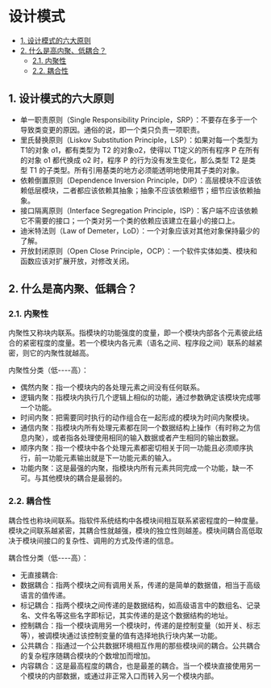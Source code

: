 # 设计模式

<!-- TOC -->

- [1. 设计模式的六大原则](#1-设计模式的六大原则)
- [2. 什么是高内聚、低耦合？](#2-什么是高内聚低耦合)
  - [2.1. 内聚性](#21-内聚性)
  - [2.2. 耦合性](#22-耦合性)

<!-- /TOC -->

## 1. 设计模式的六大原则

- 单一职责原则（Single Responsibility Principle，SRP）：不要存在多于一个导致类变更的原因。通俗的说，即一个类只负责一项职责。
- 里氏替换原则（Liskov Substitution Principle，LSP）：如果对每一个类型为 T1的对象 o1，都有类型为 T2 的对象o2，使得以 T1定义的所有程序 P 在所有的对象 o1 都代换成 o2 时，程序 P 的行为没有发生变化，那么类型 T2 是类型 T1 的子类型。所有引用基类的地方必须能透明地使用其子类的对象。
- 依赖倒置原则（Dependence Inversion Principle，DIP）：高层模块不应该依赖低层模块，二者都应该依赖其抽象；抽象不应该依赖细节；细节应该依赖抽象。
- 接口隔离原则（Interface Segregation Principle，ISP）：客户端不应该依赖它不需要的接口；一个类对另一个类的依赖应该建立在最小的接口上。
- 迪米特法则（Law of Demeter，LoD）：一个对象应该对其他对象保持最少的了解。
- 开放封闭原则（Open Close Principle，OCP）：一个软件实体如类、模块和函数应该对扩展开放，对修改关闭。

## 2. 什么是高内聚、低耦合？

### 2.1. 内聚性

内聚性又称块内联系。指模块的功能强度的度量，即一个模块内部各个元素彼此结合的紧密程度的度量。若一个模块内各元素（语名之间、程序段之间）联系的越紧密，则它的内聚性就越高。

内聚性分类（低----高）：

- 偶然内聚：指一个模块内的各处理元素之间没有任何联系。
- 逻辑内聚：指模块内执行几个逻辑上相似的功能，通过参数确定该模块完成哪一个功能。
- 时间内聚：把需要同时执行的动作组合在一起形成的模块为时间内聚模块。
- 通信内聚：指模块内所有处理元素都在同一个数据结构上操作（有时称之为信息内聚），或者指各处理使用相同的输入数据或者产生相同的输出数据。
- 顺序内聚：指一个模块中各个处理元素都密切相关于同一功能且必须顺序执行，前一功能元素输出就是下一功能元素的输入。
- 功能内聚：这是最强的内聚，指模块内所有元素共同完成一个功能，缺一不可。与其他模块的耦合是最弱的。

### 2.2. 耦合性

耦合性也称块间联系。指软件系统结构中各模块间相互联系紧密程度的一种度量。模块之间联系越紧密，其耦合性就越强，模块的独立性则越差。模块间耦合高低取决于模块间接口的复杂性、调用的方式及传递的信息。

耦合性分类（低----高）：

- 无直接耦合:
- 数据耦合：指两个模块之间有调用关系，传递的是简单的数据值，相当于高级语言的值传递。
- 标记耦合：指两个模块之间传递的是数据结构，如高级语言中的数组名、记录名、文件名等这些名字即标记，其实传递的是这个数据结构的地址。
- 控制耦合：指一个模块调用另一个模块时，传递的是控制变量（如开关、标志等），被调模块通过该控制变量的值有选择地执行块内某一功能。
- 公共耦合：指通过一个公共数据环境相互作用的那些模块间的耦合。公共耦合的复杂程序随耦合模块的个数增加而增加。
- 内容耦合：这是最高程度的耦合，也是最差的耦合。当一个模块直接使用另一个模块的内部数据，或通过非正常入口而转入另一个模块内部。
